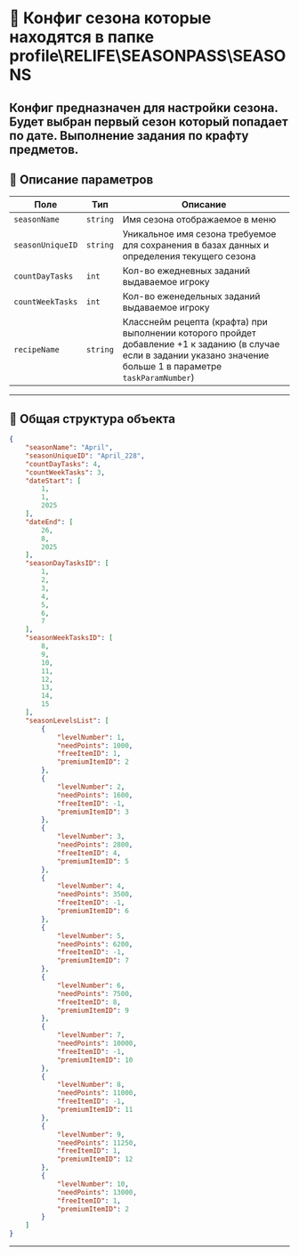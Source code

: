 
# 📄 Конфиг сезона которые находятся в папке profile\RELIFE\SEASONPASS\SEASONS

Конфиг предназначен для настройки сезона. Будет выбран первый сезон который попадает по дате.
Выполнение задания по крафту предметов.
---


## 🧩 Описание параметров

| Поле              | Тип        |  Описание |
|-------------------|------------|----------|
| `seasonName`          | `string`  | Имя сезона отображаемое в меню |
| `seasonUniqueID`          | `string`  | Уникальное имя сезона требуемое для сохранения в базах данных и определения текущего сезона |
| `countDayTasks`          | `int`  | Кол-во ежедневных заданий выдаваемое игроку|
| `countWeekTasks`          | `int`  | Кол-во еженедельных заданий выдаваемое игроку|
| `recipeName`      | `string`   | Класснейм рецепта (крафта) при выполнении которого пройдет добавление +1 к заданию (в случае если в задании указано значение больше 1 в параметре `taskParamNumber`) |

---

## 🧱 Общая структура объекта

```json
{
    "seasonName": "April",
    "seasonUniqueID": "April_228",
    "countDayTasks": 4,
    "countWeekTasks": 3,
    "dateStart": [
        1,
        1,
        2025
    ],
    "dateEnd": [
        26,
        8,
        2025
    ],
    "seasonDayTasksID": [
        1,
        2,
        3,
        4,
        5,
        6,
        7
    ],
    "seasonWeekTasksID": [
        8,
        9,
        10,
        11,
        12,
        13,
        14,
        15
    ],
    "seasonLevelsList": [
        {
            "levelNumber": 1,
            "needPoints": 1000,
            "freeItemID": 1,
            "premiumItemID": 2
        },
        {
            "levelNumber": 2,
            "needPoints": 1600,
            "freeItemID": -1,
            "premiumItemID": 3
        },
        {
            "levelNumber": 3,
            "needPoints": 2800,
            "freeItemID": 4,
            "premiumItemID": 5
        },
        {
            "levelNumber": 4,
            "needPoints": 3500,
            "freeItemID": -1,
            "premiumItemID": 6
        },
        {
            "levelNumber": 5,
            "needPoints": 6200,
            "freeItemID": -1,
            "premiumItemID": 7
        },
        {
            "levelNumber": 6,
            "needPoints": 7500,
            "freeItemID": 8,
            "premiumItemID": 9
        },
        {
            "levelNumber": 7,
            "needPoints": 10000,
            "freeItemID": -1,
            "premiumItemID": 10
        },
        {
            "levelNumber": 8,
            "needPoints": 11000,
            "freeItemID": -1,
            "premiumItemID": 11
        },
        {
            "levelNumber": 9,
            "needPoints": 11250,
            "freeItemID": 1,
            "premiumItemID": 12
        },
        {
            "levelNumber": 10,
            "needPoints": 13000,
            "freeItemID": 1,
            "premiumItemID": 2
        }
    ]
}
```
---
